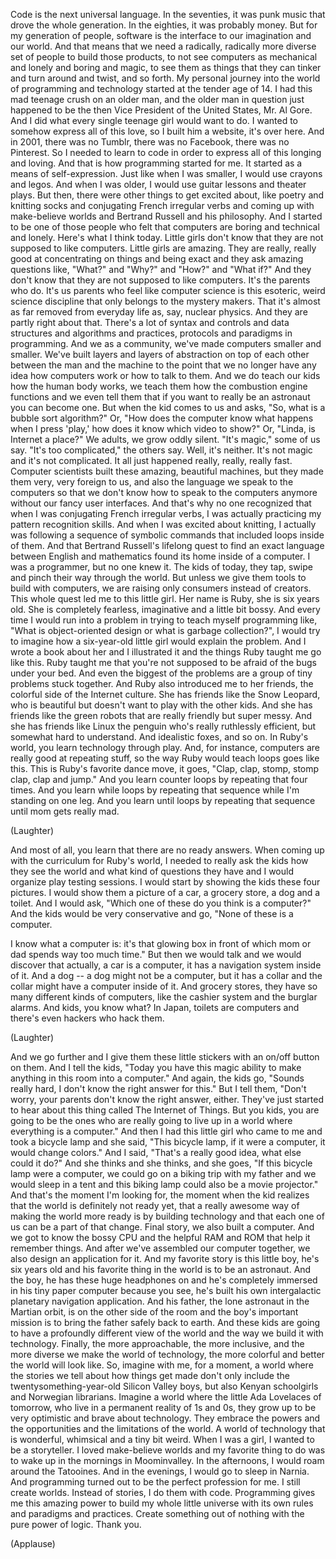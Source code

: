 
Code is the next universal language.
In the seventies, it was punk music
that drove the whole generation.
In the eighties, it was probably money.
But for my generation of people,
software is the interface
to our imagination and our world.
And that means that we need
a radically, radically
more diverse set of people
to build those products,
to not see computers as mechanical
and lonely and boring and magic,
to see them as things
that they can tinker
and turn around and twist,
and so forth.
My personal journey into the world
of programming and technology
started at the tender age of 14.
I had this mad teenage crush
on an older man,
and the older man in question
just happened to be
the then Vice President
of the United States, Mr. Al Gore.
And I did what every single
teenage girl would want to do.
I wanted to somehow
express all of this love,
so I built him a website, it&#39;s over here.
And in 2001, there was no Tumblr,
there was no Facebook,
there was no Pinterest.
So I needed to learn to code
in order to express
all of this longing and loving.
And that is how programming
started for me.
It started as a means of self-expression.
Just like when I was smaller,
I would use crayons and legos.
And when I was older, I would use
guitar lessons and theater plays.
But then, there were other things
to get excited about,
like poetry and knitting socks
and conjugating French irregular verbs
and coming up with make-believe worlds
and Bertrand Russell and his philosophy.
And I started to be one of those people
who felt that computers
are boring and technical and lonely.
Here&#39;s what I think today.
Little girls don&#39;t know that they
are not supposed to like computers.
Little girls are amazing.
They are really, really good
at concentrating on things
and being exact and they ask
amazing questions like,
&quot;What?&quot; and &quot;Why?&quot;
and &quot;How?&quot; and &quot;What if?&quot;
And they don&#39;t know that they
are not supposed to like computers.
It&#39;s the parents who do.
It&#39;s us parents who feel
like computer science
is this esoteric, weird science discipline
that only belongs to the mystery makers.
That it&#39;s almost as far removed
from everyday life
as, say, nuclear physics.
And they are partly right about that.
There&#39;s a lot of syntax
and controls and data structures
and algorithms and practices,
protocols and paradigms in programming.
And we as a community,
we&#39;ve made computers smaller and smaller.
We&#39;ve built layers and layers
of abstraction on top of each other
between the man and the machine
to the point that we no longer
have any idea how computers work
or how to talk to them.
And we do teach our kids
how the human body works,
we teach them how
the combustion engine functions
and we even tell them
that if you want to really be an astronaut
you can become one.
But when the kid comes to us and asks,
&quot;So, what is a bubble sort algorithm?&quot;
Or, &quot;How does the computer know
what happens when I press &#39;play,&#39;
how does it know which video to show?&quot;
Or, &quot;Linda, is Internet a place?&quot;
We adults, we grow oddly silent.
&quot;It&#39;s magic,&quot; some of us say.
&quot;It&#39;s too complicated,&quot; the others say.
Well, it&#39;s neither.
It&#39;s not magic and it&#39;s not complicated.
It all just happened
really, really, really fast.
Computer scientists built
these amazing, beautiful machines,
but they made them
very, very foreign to us,
and also the language we speak
to the computers
so that we don&#39;t know
how to speak to the computers anymore
without our fancy user interfaces.
And that&#39;s why no one recognized
that when I was conjugating
French irregular verbs,
I was actually practicing
my pattern recognition skills.
And when I was excited about knitting,
I actually was following
a sequence of symbolic commands
that included loops inside of them.
And that Bertrand Russell&#39;s lifelong quest
to find an exact language
between English and mathematics
found its home inside of a computer.
I was a programmer, but no one knew it.
The kids of today, they tap, swipe
and pinch their way through the world.
But unless we give them tools
to build with computers,
we are raising only consumers
instead of creators.
This whole quest
led me to this little girl.
Her name is Ruby, she is six years old.
She is completely fearless,
imaginative and a little bit bossy.
And every time
I would run into a problem
in trying to teach
myself programming like,
&quot;What is object-oriented design
or what is garbage collection?&quot;,
I would try to imagine how a six-year-old
little girl would explain the problem.
And I wrote a book about her
and I illustrated it
and the things
Ruby taught me go like this.
Ruby taught me that you&#39;re
not supposed to be afraid
of the bugs under your bed.
And even the biggest of the problems
are a group of tiny problems
stuck together.
And Ruby also introduced
me to her friends,
the colorful side of the Internet culture.
She has friends like the Snow Leopard,
who is beautiful but doesn&#39;t want
to play with the other kids.
And she has friends like the green robots
that are really friendly but super messy.
And she has friends like Linux the penguin
who&#39;s really ruthlessly efficient,
but somewhat hard to understand.
And idealistic foxes, and so on.
In Ruby&#39;s world, you learn
technology through play.
And, for instance, computers
are really good at repeating stuff,
so the way Ruby would teach
loops goes like this.
This is Ruby&#39;s favorite dance move,
it goes, &quot;Clap, clap, stomp, stomp
clap, clap and jump.&quot;
And you learn counter loops
by repeating that four times.
And you learn while loops
by repeating that sequence
while I&#39;m standing on one leg.
And you learn until loops
by repeating that sequence
until mom gets really mad.

(Laughter)

And most of all, you learn
that there are no ready answers.
When coming up with the curriculum
for Ruby&#39;s world,
I needed to really ask the kids
how they see the world
and what kind of questions they have
and I would organize
play testing sessions.
I would start by showing the kids
these four pictures.
I would show them a picture of a car,
a grocery store, a dog and a toilet.
And I would ask, &quot;Which one of these
do you think is a computer?&quot;
And the kids would be
very conservative and go,
&quot;None of these is a computer.

I know what a computer is:
it&#39;s that glowing box
in front of which mom or dad
spends way too much time.&quot;
But then we would talk
and we would discover
that actually, a car is a computer,
it has a navigation system inside of it.
And a dog -- a dog
might not be a computer,
but it has a collar
and the collar might have
a computer inside of it.
And grocery stores, they have
so many different kinds of computers,
like the cashier system
and the burglar alarms.
And kids, you know what?
In Japan, toilets are computers
and there&#39;s even hackers who hack them.

(Laughter)

And we go further
and I give them these little stickers
with an on/off button on them.
And I tell the kids,
&quot;Today you have this magic ability
to make anything in this room
into a computer.&quot;
And again, the kids go,
&quot;Sounds really hard,
I don&#39;t know the right answer for this.&quot;
But I tell them, &quot;Don&#39;t worry,
your parents don&#39;t know
the right answer, either.
They&#39;ve just started
to hear about this thing
called The Internet of Things.
But you kids,
you are going to be the ones
who are really going to live up in a world
where everything is a computer.&quot;
And then I had this little girl
who came to me
and took a bicycle lamp
and she said, &quot;This bicycle lamp,
if it were a computer,
it would change colors.&quot;
And I said, &quot;That&#39;s a really good idea,
what else could it do?&quot;
And she thinks and she thinks,
and she goes, &quot;If this bicycle lamp
were a computer,
we could go on a biking trip
with my father
and we would sleep in a tent
and this biking lamp
could also be a movie projector.&quot;
And that&#39;s the moment I&#39;m looking for,
the moment when the kid realizes
that the world
is definitely not ready yet,
that a really awesome way
of making the world more ready
is by building technology
and that each one of us
can be a part of that change.
Final story, we also built a computer.
And we got to know the bossy CPU
and the helpful RAM and ROM
that help it remember things.
And after we&#39;ve assembled
our computer together,
we also design an application for it.
And my favorite story is this little boy,
he&#39;s six years old
and his favorite thing in the world
is to be an astronaut.
And the boy, he has
these huge headphones on
and he&#39;s completely immersed
in his tiny paper computer
because you see, he&#39;s built his own
intergalactic planetary
navigation application.
And his father, the lone astronaut
in the Martian orbit,
is on the other side of the room
and the boy&#39;s important mission
is to bring the father
safely back to earth.
And these kids are going to have
a profoundly different view of the world
and the way we build it with technology.
Finally, the more approachable,
the more inclusive,
and the more diverse
we make the world of technology,
the more colorful and better
the world will look like.
So, imagine with me, for a moment,
a world where the stories we tell
about how things get made
don&#39;t only include
the twentysomething-year-old
Silicon Valley boys,
but also Kenyan schoolgirls
and Norwegian librarians.
Imagine a world where
the little Ada Lovelaces of tomorrow,
who live in a permanent
reality of 1s and 0s,
they grow up to be very optimistic
and brave about technology.
They embrace the powers
and the opportunities
and the limitations of the world.
A world of technology
that is wonderful, whimsical
and a tiny bit weird.
When I was a girl,
I wanted to be a storyteller.
I loved make-believe worlds
and my favorite thing to do
was to wake up in the mornings
in Moominvalley.
In the afternoons,
I would roam around the Tatooines.
And in the evenings,
I would go to sleep in Narnia.
And programming turned out
to be the perfect profession for me.
I still create worlds.
Instead of stories, I do them with code.
Programming gives me this amazing power
to build my whole little universe
with its own rules
and paradigms and practices.
Create something out of nothing
with the pure power of logic.
Thank you.

(Applause)


